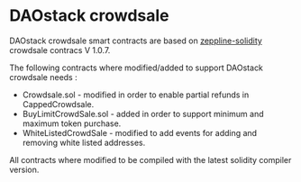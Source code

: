# DAOstack crowdsale

DAOstack crowdsale smart contracts are based on [zeppline-solidity](https://github.com/OpenZeppelin/zeppelin-solidity) crowdsale contracs V 1.0.7. 

The following contracts where modified/added to support DAOstack crowdsale needs :
- Crowdsale.sol - modified in order to enable partial refunds in CappedCrowdsale.
- BuyLimitCrowdSale.sol - added in order to support minimum and maximum token purchase.
- WhiteListedCrowdSale - modified to add events for adding and removing white listed addresses.

All contracts where modified to be compiled with the latest solidity compiler version.  
